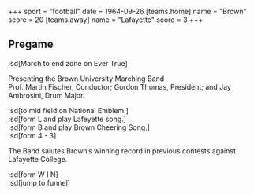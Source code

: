 +++
sport = "football"
date = 1964-09-26
[teams.home]
name = "Brown"
score = 20
[teams.away]
name = "Lafayette"
score = 3
+++

## Pregame

:sd[March to end zone on Ever True]

Presenting the Brown University Marching Band\
Prof. Martin Fischer, Conductor; Gordon Thomas, President; and Jay Ambrosini, Drum Major.

:sd[to mid field on National Emblem.]\
:sd[form L and play Lafeyette song.]\
:sd[form B and play Brown Cheering Song.]\
:sd[form 4 - 3]

The Band salutes Brown’s winning record in previous contests against Lafayette College.

:sd[form W I N]\
:sd[jump to funnel]
